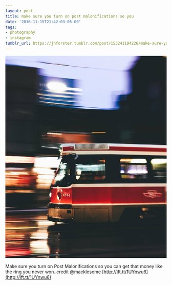 ```yaml
---
layout: post
title: make sure you turn on post malonifications so you
date: '2016-11-15T21:42:03-05:00'
tags:
- photography
- instagram
tumblr_url: https://jhforster.tumblr.com/post/153241194226/make-sure-you-turn-on-post-malonifications-so-you
---
```

 ![](/tumblr_files/tumblr_o4rxrewpiP1uxadqoo1_1280.jpg)  

Make sure you turn on Post Malonifications so you can get that money like the ring you never won. credit @macklesome [http://ift.tt/1UYnwu6](http://ift.tt/1UYnwu6)

